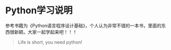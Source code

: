 # Python学习说明
参考书籍为《Python语言程序设计基础》，个人认为非常不错的一本书，里面的东西很新颖。大家一起学起来吧！！！
> Life is short, you need python!
